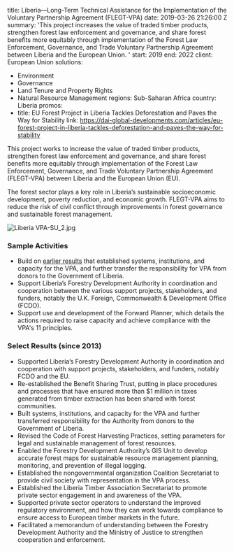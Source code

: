 
title: Liberia—Long-Term Technical Assistance for the Implementation of the Voluntary
  Partnership Agreement (FLEGT-VPA)
date: 2019-03-26 21:26:00 Z
summary: 'This project increases the value of traded timber products, strengthen forest
  law enforcement and governance, and share forest benefits more equitably through
  implementation of the Forest Law Enforcement, Governance, and Trade Voluntary Partnership
  Agreement between Liberia and the European Union. '
start: 2019
end: 2022
client: European Union
solutions:
- Environment
- Governance
- Land Tenure and Property Rights
- Natural Resource Management
regions: Sub-Saharan Africa
country: Liberia
promos:
- title: EU Forest Project in Liberia Tackles Deforestation and Paves the Way for
    Stability
  link: https://dai-global-developments.com/articles/eu-forest-project-in-liberia-tackles-deforestation-and-paves-the-way-for-stability


This project works to increase the value of traded timber products, strengthen forest law enforcement and governance, and share forest benefits more equitably through implementation of the Forest Law Enforcement, Governance, and Trade Voluntary Partnership Agreement (FLEGT-VPA) between Liberia and the European Union (EU).

The forest sector plays a key role in Liberia’s sustainable socioeconomic development, poverty reduction, and economic growth. FLEGT-VPA aims to reduce the risk of civil conflict through improvements in forest governance and sustainable forest management.

![Liberia VPA-SU_2.jpg](/uploads/Liberia%20VPA-SU_2.jpg)

### Sample Activities

* Build on [earlier results](https://www.dai.com/our-work/projects/liberia-support-unit-liberia-flegt-voluntary-partnership-agreement-vpa) that established systems, institutions, and capacity for the VPA, and further transfer the responsibility for VPA from donors to the Government of Liberia.
* Support Liberia’s Forestry Development Authority in coordination and cooperation between the various support projects, stakeholders, and funders, notably the U.K. Foreign, Commonwealth & Development Office (FCDO).
* Support use and development of the Forward Planner, which details the actions required to raise capacity and achieve compliance with the VPA's 11 principles.

### Select Results (since 2013)

* Supported Liberia’s Forestry Development Authority in coordination and cooperation with support projects, stakeholders, and funders, notably FCDO and the EU.
* Re-established the Benefit Sharing Trust, putting in place procedures and processes that have ensured more than $1 million in taxes generated from timber extraction has been shared with forest communities.
* Built systems, institutions, and capacity for the VPA and further transferred responsibility for the Authority from donors to the Government of Liberia.
* Revised the Code of Forest Harvesting Practices, setting parameters for legal and sustainable management of forest resources.
* Enabled the Forestry Development Authority’s GIS Unit to develop accurate forest maps for sustainable resource management planning, monitoring, and prevention of illegal logging.
* Established the nongovernmental organization Coalition Secretariat to provide civil society with representation in the VPA process.
* Established the Liberia Timber Association Secretariat to promote private sector engagement in and awareness of the VPA.
* Supported private sector operators to understand the improved regulatory environment, and how they can work towards compliance to ensure access to European timber markets in the future.
* Facilitated a memorandum of understanding between the Forestry Development Authority and the Ministry of Justice to strengthen cooperation and enforcement.
